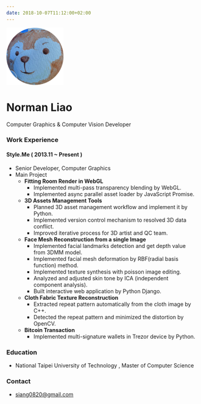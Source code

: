```yaml
---
date: 2018-10-07T11:12:00+02:00
---
```


<!-- ![author](/images/author.png "author") -->
![霸南山屋](/images/logo.png "霸南山屋")
# Norman Liao
Computer Graphics & Computer Vision Developer

### Work Experience
#### Style.Me ( 2013.11 ~ Present )
- Senior Developer, Computer Graphics
- Main Project
    - **Fitting Room Render in WebGL**
        - Implemented multi-pass transparency blending by WebGL.
        - Implemented async parallel asset loader by JavaScript Promise.
    - **3D Assets Management Tools**
        - Planned 3D asset management workflow and implement it by Python.
        - Implemented version control mechanism to resolved 3D data conflict.
        - Improved iterative process for 3D artist and QC team.
    - **Face Mesh Reconstruction from a single Image**
        - Implemented facial landmarks detection and get depth value from 3DMM model.
        - Implemented facial mesh deformation by RBF(radial basis function) method.
        - Implemented texture synthesis with poisson image editing.
        - Analyzed and adjusted skin tone by ICA (independent component analysis).
        - Built interactive web application by Python Django.
    - **Cloth Fabric Texture Reconstruction**
        - Extracted repeat pattern automatically from the cloth image by C++.
        - Detected the repeat pattern and minimized the distortion by OpenCV.
    - **Bitcoin Transaction**
        - Implemented multi-signature wallets in Trezor device by Python.

### Education
- National Taipei University of Technology , Master of Computer Science

### Contact
- siang0820@gmail.com

